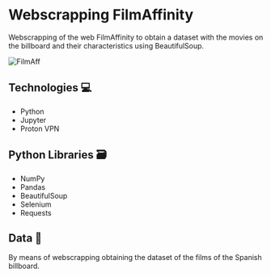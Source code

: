 # Webscrapping FilmAffinity


Webscrapping of the web FilmAffinity to obtain a dataset with the movies on the billboard and their characteristics using BeautifulSoup.

![FilmAff](https://user-images.githubusercontent.com/119113483/209541071-64c0d2a3-06ca-4836-9fcf-d59954e07b7e.jpg)


## Technologies 💻

* Python
* Jupyter
* Proton VPN

## Python Libraries 🗃️

* NumPy
* Pandas
* BeautifulSoup
* Selenium
* Requests

## Data 📁

By means of webscrapping obtaining the dataset of the films of the Spanish billboard.
